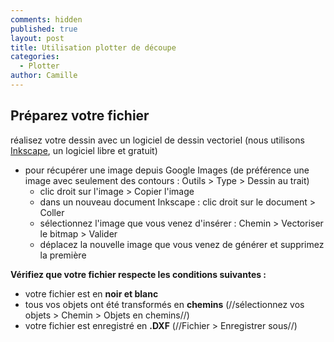 ```yaml
---
comments: hidden
published: true
layout: post
title: Utilisation plotter de découpe
categories:
  - Plotter
author: Camille
---
```

## Préparez votre fichier

réalisez votre dessin avec un logiciel de dessin vectoriel (nous utilisons [Inkscape](https://inkscape.org/fr/), un logiciel libre et gratuit)

* pour récupérer une image depuis Google Images (de préférence une image avec seulement des contours : Outils > Type > Dessin au trait)
    * clic droit sur l'image > Copier l'image
    * dans un nouveau document Inkscape : clic droit sur le document > Coller
    * sélectionnez l'image que vous venez d'insérer : Chemin > Vectoriser le bitmap > Valider
    * déplacez la nouvelle image que vous venez de générer et supprimez la première

**Vérifiez que votre fichier respecte les conditions suivantes :**

* votre fichier est en **noir et blanc**
* tous vos objets ont été transformés en **chemins** (//sélectionnez vos objets > Chemin > Objets en chemins//)
* votre fichier est enregistré en **.DXF** (//Fichier > Enregistrer sous//)
